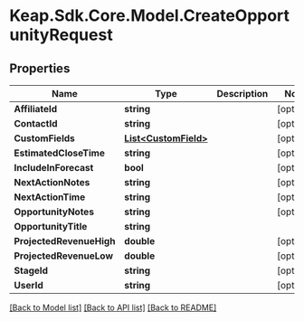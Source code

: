 # Keap.Sdk.Core.Model.CreateOpportunityRequest

## Properties

Name | Type | Description | Notes
------------ | ------------- | ------------- | -------------
**AffiliateId** | **string** |  | [optional] 
**ContactId** | **string** |  | [optional] 
**CustomFields** | [**List&lt;CustomField&gt;**](CustomField.md) |  | [optional] 
**EstimatedCloseTime** | **string** |  | [optional] 
**IncludeInForecast** | **bool** |  | [optional] 
**NextActionNotes** | **string** |  | [optional] 
**NextActionTime** | **string** |  | [optional] 
**OpportunityNotes** | **string** |  | [optional] 
**OpportunityTitle** | **string** |  | 
**ProjectedRevenueHigh** | **double** |  | [optional] 
**ProjectedRevenueLow** | **double** |  | [optional] 
**StageId** | **string** |  | [optional] 
**UserId** | **string** |  | [optional] 

[[Back to Model list]](../README.md#documentation-for-models) [[Back to API list]](../README.md#documentation-for-api-endpoints) [[Back to README]](../README.md)

